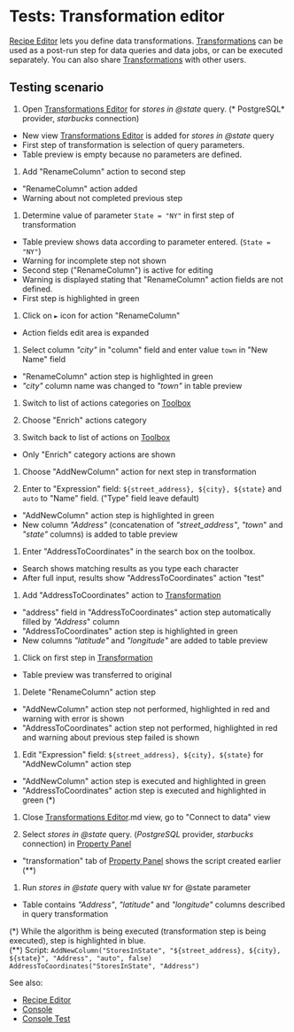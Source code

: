 <!-- TITLE: Tests: Transformation Editor -->
<!-- SUBTITLE: -->

# Tests: Transformation editor

[Recipe Editor](../features/recipe-editor) lets you define data
transformations. [Transformations](../features/recipe-editor.md) can be used as a post-run step for data queries and
data jobs, or can be executed separately. You can also share [Transformations](../features/recipe-editor.md) with other
users.

## Testing scenario

1. Open [Transformations Editor](../features/recipe-editor.md) for *stores in @state* query. (*
   PostgreSQL* provider, *starbucks* connection)

* New view [Transformations Editor](../features/recipe-editor.md) is added for *stores in @state*
  query
* First step of transformation is selection of query parameters.
* Table preview is empty because no parameters are defined.

1. Add "RenameColumn" action to second step

* "RenameColumn" action added
* Warning about not completed previous step

1. Determine value of parameter ```State = "NY"``` in first step of transformation

* Table preview shows data according to parameter entered. (```State = "NY"```)
* Warning for incomplete step not shown
* Second step ("RenameColumn") is active for editing
* Warning is displayed stating that "RenameColumn" action fields are not defined.
* First step is highlighted in green

1. Click on ```►``` icon for action "RenameColumn"

* Action fields edit area is expanded

1. Select column *"city"* in "column" field and enter value ```town``` in "New Name" field

* "RenameColumn" action step is highlighted in green
* *"city"* column name was changed to *"town"* in table preview

1. Switch to list of actions categories on [Toolbox](../../overview/navigation.md#toolbox)

1. Choose "Enrich" actions category

1. Switch back to list of actions on [Toolbox](../../overview/navigation.md#toolbox)

* Only "Enrich" category actions are shown

1. Choose "AddNewColumn" action for next step in transformation

1. Enter to "Expression" field: ```${street_address}, ${city}, ${state}``` and ```auto``` to "Name"
   field. ("Type" field leave default)

* "AddNewColumn" action step is highlighted in green
* New column *"Address"* (concatenation of *"street_address"*, *"town*" and *"state"*  columns) is added to table
  preview

1. Enter "AddressToCoordinates" in the search box on the toolbox.

* Search shows matching results as you type each character
* After full input, results show "AddressToCoordinates" action "test"

1. Add "AddressToCoordinates" action to [Transformation](../../transform/recipe-editor.md)

* "address" field in "AddressToCoordinates" action step automatically filled by *"Address*" column
* "AddressToCoordinates" action step is highlighted in green
* New columns *"latitude"* and *"longitude"* are added to table preview

1. Click on first step in [Transformation](../features/recipe-editor.md)

* Table preview was transferred to original

1. Delete "RenameColumn" action step

* "AddNewColumn" action step not performed, highlighted in red and warning with error is shown
* "AddressToCoordinates" action step not performed, highlighted in red and warning about previous step failed is shown

1. Edit "Expression" field: ```${street_address}, ${city}, ${state}``` for "AddNewColumn" action step

* "AddNewColumn" action step is executed and highlighted in green
* "AddressToCoordinates" action step is executed and highlighted in green (*)

1. Close [Transformations Editor](../features/recipe-editor).md view, go to "Connect to data" view

1. Select *stores in @state* query. (*PostgreSQL* provider, *starbucks* connection)
   in [Property Panel](../overview/navigation.md#properties)

* "transformation" tab of [Property Panel](../overview/navigation.md#properties) shows the script created earlier (**)

1. Run *stores in @state* query with value ```NY``` for @state parameter

* Table contains *"Address"*, *"latitude"* and *"longitude"* columns described in query transformation

(\*) While the algorithm is being executed (transformation step is being executed), step is highlighted in blue.   
(\**)
Script: ```AddNewColumn("StoresInState", "${street_address}, ${city}, ${state}", "Address", "auto", false)
AddressToCoordinates("StoresInState", "Address")```

See also:

* [Recipe Editor](../../transform/features/recipe-editor.md)
* [Console](../../overview/navigation.md#console)
* [Console Test](../../overview/console-test.md)
